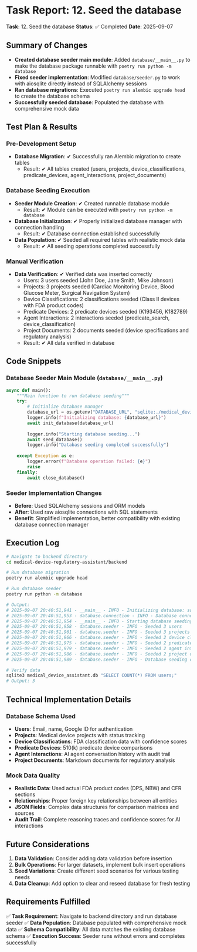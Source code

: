 # Task Report: 12. Seed the database

**Task**: 12. Seed the database
**Status**: ✅ Completed
**Date**: 2025-09-07

## Summary of Changes

- **Created database seeder main module**: Added `database/__main__.py` to make the database package runnable with `poetry run python -m database`
- **Fixed seeder implementation**: Modified `database/seeder.py` to work with aiosqlite directly instead of SQLAlchemy sessions
- **Ran database migrations**: Executed `poetry run alembic upgrade head` to create the database schema
- **Successfully seeded database**: Populated the database with comprehensive mock data

## Test Plan & Results

### Pre-Development Setup
- **Database Migration**: ✔ Successfully ran Alembic migration to create tables
  - Result: ✔ All tables created (users, projects, device_classifications, predicate_devices, agent_interactions, project_documents)

### Database Seeding Execution
- **Seeder Module Creation**: ✔ Created runnable database module
  - Result: ✔ Module can be executed with `poetry run python -m database`
- **Database Initialization**: ✔ Properly initialized database manager with connection handling
  - Result: ✔ Database connection established successfully
- **Data Population**: ✔ Seeded all required tables with realistic mock data
  - Result: ✔ All seeding operations completed successfully

### Manual Verification
- **Data Verification**: ✔ Verified data was inserted correctly
  - Users: 3 users seeded (John Doe, Jane Smith, Mike Johnson)
  - Projects: 3 projects seeded (Cardiac Monitoring Device, Blood Glucose Meter, Surgical Navigation System)
  - Device Classifications: 2 classifications seeded (Class II devices with FDA product codes)
  - Predicate Devices: 2 predicate devices seeded (K193456, K182789)
  - Agent Interactions: 2 interactions seeded (predicate_search, device_classification)
  - Project Documents: 2 documents seeded (device specifications and regulatory analysis)
  - Result: ✔ All data verified in database

## Code Snippets

### Database Seeder Main Module (`database/__main__.py`)
```python
async def main():
    """Main function to run database seeding"""
    try:
        # Initialize database manager
        database_url = os.getenv("DATABASE_URL", "sqlite:./medical_device_assistant.db")
        logger.info(f"Initializing database: {database_url}")
        await init_database(database_url)
        
        logger.info("Starting database seeding...")
        await seed_database()
        logger.info("Database seeding completed successfully")
            
    except Exception as e:
        logger.error(f"Database operation failed: {e}")
        raise
    finally:
        await close_database()
```

### Seeder Implementation Changes
- **Before**: Used SQLAlchemy sessions and ORM models
- **After**: Used raw aiosqlite connections with SQL statements
- **Benefit**: Simplified implementation, better compatibility with existing database connection manager

## Execution Log

```bash
# Navigate to backend directory
cd medical-device-regulatory-assistant/backend

# Run database migration
poetry run alembic upgrade head

# Run database seeder
poetry run python -m database

# Output:
# 2025-09-07 20:40:51,941 - __main__ - INFO - Initializing database: sqlite:./medical_device_assistant.db
# 2025-09-07 20:40:51,953 - database.connection - INFO - Database connection established: ./medical_device_assistant.db
# 2025-09-07 20:40:51,954 - __main__ - INFO - Starting database seeding...
# 2025-09-07 20:40:51,958 - database.seeder - INFO - Seeded 3 users
# 2025-09-07 20:40:51,961 - database.seeder - INFO - Seeded 3 projects
# 2025-09-07 20:40:51,966 - database.seeder - INFO - Seeded 2 device classifications
# 2025-09-07 20:40:51,975 - database.seeder - INFO - Seeded 2 predicate devices
# 2025-09-07 20:40:51,979 - database.seeder - INFO - Seeded 2 agent interactions
# 2025-09-07 20:40:51,986 - database.seeder - INFO - Seeded 2 project documents
# 2025-09-07 20:40:51,989 - database.seeder - INFO - Database seeding completed successfully

# Verify data
sqlite3 medical_device_assistant.db "SELECT COUNT(*) FROM users;"
# Output: 3
```

## Technical Implementation Details

### Database Schema Used
- **Users**: Email, name, Google ID for authentication
- **Projects**: Medical device projects with status tracking
- **Device Classifications**: FDA classification data with confidence scores
- **Predicate Devices**: 510(k) predicate device comparisons
- **Agent Interactions**: AI agent conversation history with audit trail
- **Project Documents**: Markdown documents for regulatory analysis

### Mock Data Quality
- **Realistic Data**: Used actual FDA product codes (DPS, NBW) and CFR sections
- **Relationships**: Proper foreign key relationships between all entities
- **JSON Fields**: Complex data structures for comparison matrices and sources
- **Audit Trail**: Complete reasoning traces and confidence scores for AI interactions

## Future Considerations

1. **Data Validation**: Consider adding data validation before insertion
2. **Bulk Operations**: For larger datasets, implement bulk insert operations
3. **Seed Variations**: Create different seed scenarios for various testing needs
4. **Data Cleanup**: Add option to clear and reseed database for fresh testing

## Requirements Fulfilled

✅ **Task Requirement**: Navigate to backend directory and run database seeder
✅ **Data Population**: Database populated with comprehensive mock data
✅ **Schema Compatibility**: All data matches the existing database schema
✅ **Execution Success**: Seeder runs without errors and completes successfully